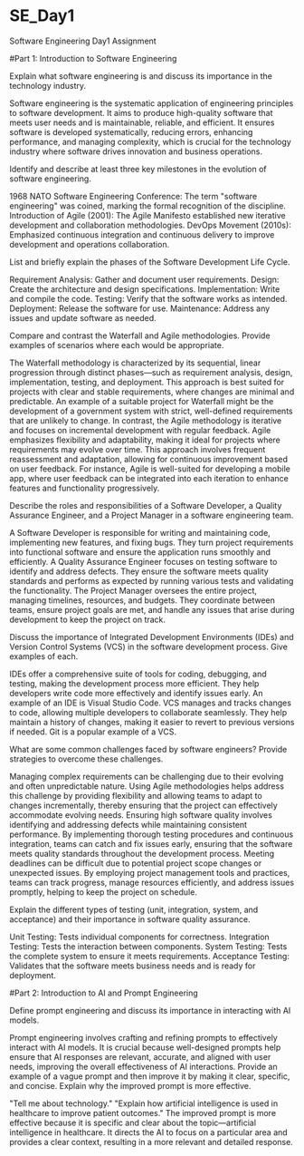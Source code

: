 # SE_Day1
Software Engineering Day1 Assignment

#Part 1: Introduction to Software Engineering

Explain what software engineering is and discuss its importance in the technology industry.

Software engineering is the systematic application of engineering principles to software development. It aims to produce high-quality software that meets user needs and is maintainable, reliable, and efficient.
 It ensures software is developed systematically, reducing errors, enhancing performance, and managing complexity, which is crucial for the technology industry where software drives innovation and business operations.

Identify and describe at least three key milestones in the evolution of software engineering.

1968 NATO Software Engineering Conference: The term "software engineering" was coined, marking the formal recognition of the discipline.
Introduction of Agile (2001): The Agile Manifesto established new iterative development and collaboration methodologies.
DevOps Movement (2010s): Emphasized continuous integration and continuous delivery to improve development and operations collaboration.

List and briefly explain the phases of the Software Development Life Cycle.

Requirement Analysis: Gather and document user requirements.
Design: Create the architecture and design specifications.
Implementation: Write and compile the code.
Testing: Verify that the software works as intended.
Deployment: Release the software for use.
Maintenance: Address any issues and update software as needed.

Compare and contrast the Waterfall and Agile methodologies. Provide examples of scenarios where each would be appropriate.

The Waterfall methodology is characterized by its sequential, linear progression through distinct phases—such as requirement analysis, design, implementation, testing, and deployment. This approach is best suited for projects with clear and stable requirements, where changes are minimal and predictable. An example of a suitable project for Waterfall might be the development of a government system with strict, well-defined requirements that are unlikely to change.
In contrast, the Agile methodology is iterative and focuses on incremental development with regular feedback. Agile emphasizes flexibility and adaptability, making it ideal for projects where requirements may evolve over time. This approach involves frequent reassessment and adaptation, allowing for continuous improvement based on user feedback. For instance, Agile is well-suited for developing a mobile app, where user feedback can be integrated into each iteration to enhance features and functionality progressively.

Describe the roles and responsibilities of a Software Developer, a Quality Assurance Engineer, and a Project Manager in a software engineering team.

A Software Developer is responsible for writing and maintaining code, implementing new features, and fixing bugs. They turn project requirements into functional software and ensure the application runs smoothly and efficiently.
A Quality Assurance Engineer focuses on testing software to identify and address defects. They ensure the software meets quality standards and performs as expected by running various tests and validating the functionality.
The Project Manager oversees the entire project, managing timelines, resources, and budgets. They coordinate between teams, ensure project goals are met, and handle any issues that arise during development to keep the project on track.

Discuss the importance of Integrated Development Environments (IDEs) and Version Control Systems (VCS) in the software development process. Give examples of each.

IDEs offer a comprehensive suite of tools for coding, debugging, and testing, making the development process more efficient. They help developers write code more effectively and identify issues early. An example of an IDE is Visual Studio Code.
VCS manages and tracks changes to code, allowing multiple developers to collaborate seamlessly. They help maintain a history of changes, making it easier to revert to previous versions if needed. Git is a popular example of a VCS.

What are some common challenges faced by software engineers? Provide strategies to overcome these challenges.

Managing complex requirements can be challenging due to their evolving and often unpredictable nature. Using Agile methodologies helps address this challenge by providing flexibility and allowing teams to adapt to changes incrementally, thereby ensuring that the project can effectively accommodate evolving needs.
Ensuring high software quality involves identifying and addressing defects while maintaining consistent performance. By implementing thorough testing procedures and continuous integration, teams can catch and fix issues early, ensuring that the software meets quality standards throughout the development process.
Meeting deadlines can be difficult due to potential project scope changes or unexpected issues. By employing project management tools and practices, teams can track progress, manage resources efficiently, and address issues promptly, helping to keep the project on schedule.

Explain the different types of testing (unit, integration, system, and acceptance) and their importance in software quality assurance.

Unit Testing: Tests individual components for correctness.
Integration Testing: Tests the interaction between components.
System Testing: Tests the complete system to ensure it meets requirements.
Acceptance Testing: Validates that the software meets business needs and is ready for deployment.


#Part 2: Introduction to AI and Prompt Engineering

Define prompt engineering and discuss its importance in interacting with AI models.

 Prompt engineering involves crafting and refining prompts to effectively interact with AI models. It is crucial because well-designed prompts help ensure that AI responses are relevant, accurate, and aligned with user needs, improving the overall effectiveness of AI interactions. 
Provide an example of a vague prompt and then improve it by making it clear, specific, and concise. Explain why the improved prompt is more effective.

"Tell me about technology."
"Explain how artificial intelligence is used in healthcare to improve patient outcomes."
The improved prompt is more effective because it is specific and clear about the topic—artificial intelligence in healthcare. It directs the AI to focus on a particular area and provides a clear context, resulting in a more relevant and detailed response.
